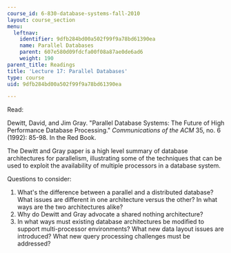 ```yaml
---
course_id: 6-830-database-systems-fall-2010
layout: course_section
menu:
  leftnav:
    identifier: 9dfb284bd00a502f99f9a78bd61390ea
    name: Parallel Databases
    parent: 607e580d09fdcfa00f08a87ae0de6ad6
    weight: 190
parent_title: Readings
title: 'Lecture 17: Parallel Databases'
type: course
uid: 9dfb284bd00a502f99f9a78bd61390ea

---
```


Read:

Dewitt, David, and Jim Gray. "Parallel Database Systems: The Future of High Performance Database Processing." _Communications of the ACM_ 35, no. 6 (1992): 85-98. In the Red Book.

The Dewitt and Gray paper is a high level summary of database architectures for parallelism, illustrating some of the techniques that can be used to exploit the availability of multiple processors in a database system.

Questions to consider:

1.  What's the difference between a parallel and a distributed database? What issues are different in one architecture versus the other? In what ways are the two architectures alike?
2.  Why do Dewitt and Gray advocate a shared nothing architecture?
3.  In what ways must existing database architectures be modified to support multi-processor environments? What new data layout issues are introduced? What new query processing challenges must be addressed?